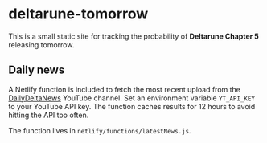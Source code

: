 # deltarune-tomorrow

This is a small static site for tracking the probability of **Deltarune Chapter 5** releasing tomorrow.

## Daily news

A Netlify function is included to fetch the most recent upload from the [DailyDeltaNews](https://www.youtube.com/channel/UC0DdLfs6iJcDzaPTE1F9Oxg) YouTube channel. Set an environment variable `YT_API_KEY` to your YouTube API key. The function caches results for 12 hours to avoid hitting the API too often.

The function lives in `netlify/functions/latestNews.js`.
